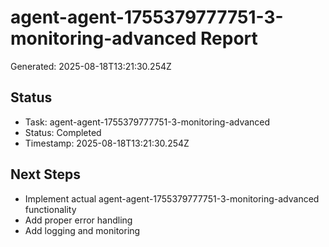 # agent-agent-1755379777751-3-monitoring-advanced Report

Generated: 2025-08-18T13:21:30.254Z

## Status
- Task: agent-agent-1755379777751-3-monitoring-advanced
- Status: Completed
- Timestamp: 2025-08-18T13:21:30.254Z

## Next Steps
- Implement actual agent-agent-1755379777751-3-monitoring-advanced functionality
- Add proper error handling
- Add logging and monitoring
